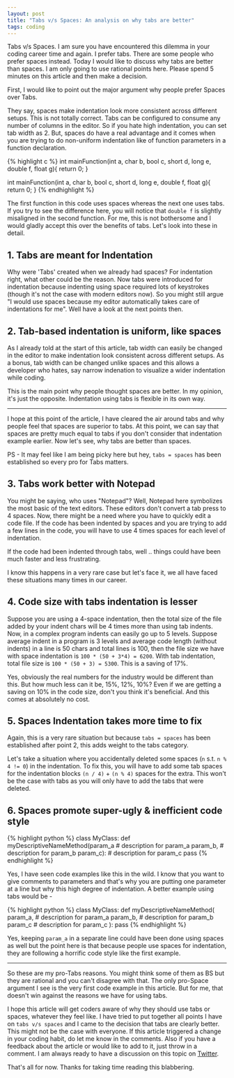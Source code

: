 ```yaml
---
layout: post
title: "Tabs v/s Spaces: An analysis on why tabs are better"
tags: coding
---
```


Tabs v/s Spaces.
I am sure you have encountered this dilemma in your coding career time and again.
I prefer tabs. There are some people who prefer spaces instead.
Today I would like to discuss why tabs are better than spaces. 
I am only going to use rational points here. Please spend 5 minutes on this article and then make a decision.

First, I would like to point out the major argument why people prefer Spaces over Tabs.

They say, spaces make indentation look more consistent across different setups. This is not totally correct. 
Tabs can be configured to consume any number of columns in the editor. So if you hate high indentation, you can set tab width as 2.
But, spaces do have a real advantage and it comes when you are trying to do non-uniform indentation like of function parameters in a function declaration.

{% highlight c %}
int mainFunction(int a, char b, bool c, short d, long e, 
                 double f, float g){
    return 0;
}

int mainFunction(int a, char b, bool c, short d, long e, 
					double f, float g){
	return 0;
}
{% endhighlight %}

<!-- tab-size is 3 in css , sigh -->

The first function in this code uses spaces whereas the next one uses tabs. 
If you try to see the difference here, you will notice that `double f` is slightly misaligned in the second function.
For me, this is not bothersome and I would gladly accept this over the benefits of tabs. 
Let's look into these in detail.


## 1. Tabs are meant for Indentation

Why were 'Tabs' created when we already had spaces? For indentation right, what other could be the reason. 
Now tabs were introduced for indentation because indenting using space required lots of keystrokes (though it's not the case with modern editors now). 
So you might still argue "I would use spaces because my editor automatically takes care of indentations for me". 
Well have a look at the next points then.


## 2. Tab-based indentation is uniform, like spaces

As I already told at the start of this article, tab width can easily be changed in the editor to make indentation look consistent across different setups.
As a bonus, tab width can be changed unlike spaces and this allows a developer who hates, say narrow indenation to visualize a wider indentation while coding.

This is the main point why people thought spaces are better. In my opinion, it's just the opposite. Indentation using tabs is flexible in its own way. 

-----

I hope at this point of the article, I have cleared the air around tabs and why people feel that spaces are superior to tabs. 
At this point, we can say that spaces are pretty much equal to tabs if you don't consider that indentation example earlier. 
Now let's see, why tabs are better than spaces.

PS - It may feel like I am being picky here but hey, `tabs = spaces` has been established so every pro for Tabs matters.


## 3. Tabs work better with Notepad

You might be saying, who uses "Notepad"? Well, Notepad here symbolizes the most basic of the text editors. 
These editors don't convert a tab press to 4 spaces. Now, there might be a need where you have to quickly edit a code file. 
If the code has been indented by spaces and you are trying to add a few lines in the code, you will have to use 4 times spaces for each level of indentation.

If the code had been indented through tabs, well .. things could have been much faster and less frustrating. 

I know this happens in a very rare case but let's face it, we all have faced these situations many times in our career. 


## 4. Code size with tabs indentation is lesser

Suppose you are using a 4-space indentation, then the total size of the file added by your indent chars will be 4 times more than using tab indents. 
Now, in a complex program indents can easily go up to 5 levels.
Suppose average indent in a program is 3 levels and average code length (without indents) in a line is 50 chars and total lines is 100, 
then the file size we have with space indentation is `100 * (50 + 3*4) = 6200`.
With tab indentation, total file size is `100 * (50 + 3) = 5300`. 
This is a saving of 17%. 

Yes, obviously the real numbers for the industry would be different than this. But how much less can it be, 15%, 12%, 10%?
Even if we are getting a saving on 10% in the code size, don't you think it's beneficial. And this comes at absolutely no cost.


## 5. Spaces Indentation takes more time to fix

Again, this is a very rare situation but because `tabs = spaces` has been established after point 2, this adds weight to the tabs category. 

Let's take a situation where you accidentally deleted some spaces (`n` s.t. `n % 4 != 0`) in the indentation. To fix this, you will have to add some tab spaces for the 
indentation blocks `(n / 4)` + `(n % 4)` spaces for the extra. 
This won't be the case with tabs as you will only have to add the tabs that were deleted.


## 6. Spaces promote super-ugly & inefficient code style

{% highlight python %}
class MyClass:
    def myDescriptiveNameMethod(param_a   # description for param_a
                                param_b,  # description for param_b
                                param_c): # description for param_c
        pass
{% endhighlight %}

Yes, I have seen code examples like this in the wild. I know that you want to give comments to parameters and that's why you are putting one parameter at a line but 
why this high degree of indentation. A better example using tabs would be -

{% highlight python %}
class MyClass:
	def myDescriptiveNameMethod(
		param_a, # description for param_a
		param_b, # description for param_b
		param_c  # description for param_c
	):
		pass
{% endhighlight %}

Yes, keeping `param_a` in a separate line could have been done using spaces as well but the point here is that because people use spaces for indentation, 
they are following a horrific code style like the first example. 

---

So these are my pro-Tabs reasons. You might think some of them as BS but they are rational and you can't disagree with that.
The only pro-Space argument I see is the very first code example in this article. 
But for me, that doesn't win against the reasons we have for using tabs. 

I hope this article will get coders aware of why they should use tabs or spaces, whatever they feel like. 
I have tried to put together all points I have on `tabs v/s spaces` and I came to the decision that tabs are clearly better. 
This might not be the case with everyone. 
If this article triggered a change in your coding habit, do let me know in the comments. 
Also if you have a feedback about the article or would like to add to it, just throw in a comment.
I am always ready to have a discussion on this topic on [Twitter](https://twitter.com/aviaryan123).

That's all for now. 
Thanks for taking time reading this blabbering.
